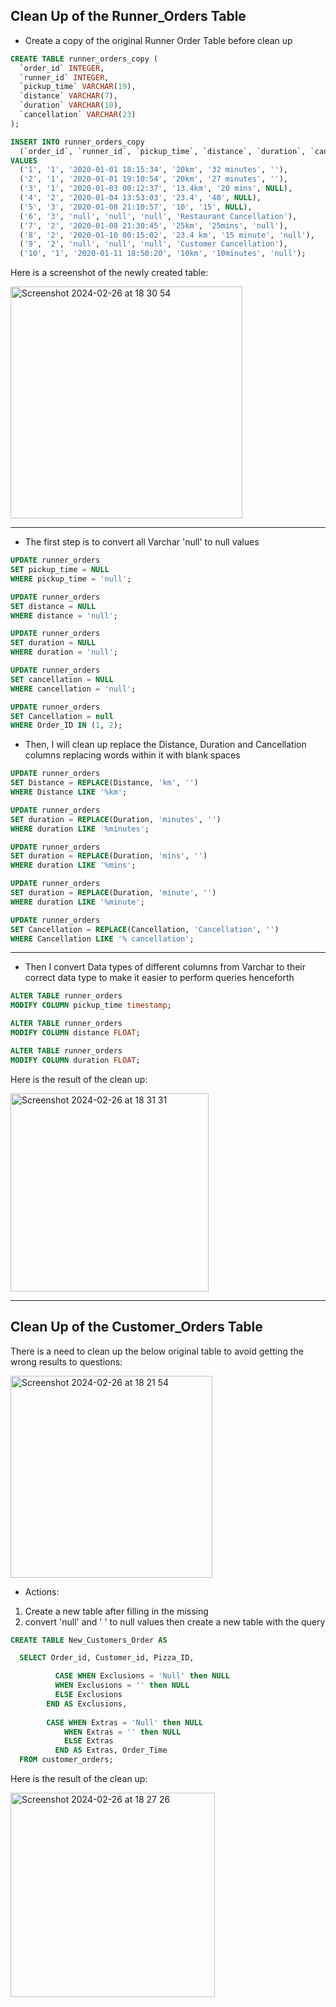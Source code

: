 ## Clean Up of the Runner_Orders Table
- Create a copy of the original Runner Order Table before clean up
  
```sql
CREATE TABLE runner_orders_copy (
  `order_id` INTEGER,
  `runner_id` INTEGER,
  `pickup_time` VARCHAR(19),
  `distance` VARCHAR(7),
  `duration` VARCHAR(10),
  `cancellation` VARCHAR(23)
);
```

```sql
INSERT INTO runner_orders_copy
  (`order_id`, `runner_id`, `pickup_time`, `distance`, `duration`, `cancellation`)
VALUES
  ('1', '1', '2020-01-01 18:15:34', '20km', '32 minutes', ''),
  ('2', '1', '2020-01-01 19:10:54', '20km', '27 minutes', ''),
  ('3', '1', '2020-01-03 00:12:37', '13.4km', '20 mins', NULL),
  ('4', '2', '2020-01-04 13:53:03', '23.4', '40', NULL),
  ('5', '3', '2020-01-08 21:10:57', '10', '15', NULL),
  ('6', '3', 'null', 'null', 'null', 'Restaurant Cancellation'),
  ('7', '2', '2020-01-08 21:30:45', '25km', '25mins', 'null'),
  ('8', '2', '2020-01-10 00:15:02', '23.4 km', '15 minute', 'null'),
  ('9', '2', 'null', 'null', 'null', 'Customer Cancellation'),
  ('10', '1', '2020-01-11 18:50:20', '10km', '10minutes', 'null');
```
Here is a screenshot of the newly created table:

<img width="371" alt="Screenshot 2024-02-26 at 18 30 54" src="https://github.com/olubadero/Danny_Mas_8-week_SQL_Challenge/assets/111298078/7b10874c-c500-4095-937a-a6e2bc1cc07a">


---
- The first step is to convert all Varchar 'null' to null values
```sql
UPDATE runner_orders
SET pickup_time = NULL
WHERE pickup_time = 'null';
```

```sql
UPDATE runner_orders
SET distance = NULL
WHERE distance = 'null';
```

```sql
UPDATE runner_orders
SET duration = NULL
WHERE duration = 'null';
```

```sql
UPDATE runner_orders
SET cancellation = NULL
WHERE cancellation = 'null';
```

```sql
UPDATE runner_orders
SET Cancellation = null
WHERE Order_ID IN (1, 2);
```

- Then, I will clean up replace the Distance, Duration and Cancellation columns replacing words within it with blank spaces
  
```sql
UPDATE runner_orders
SET Distance = REPLACE(Distance, 'km', '')
WHERE Distance LIKE '%km';
```

```sql
UPDATE runner_orders
SET duration = REPLACE(Duration, 'minutes', '')
WHERE duration LIKE '%minutes';
```

```sql
UPDATE runner_orders
SET duration = REPLACE(Duration, 'mins', '')
WHERE duration LIKE '%mins';
```

```sql
UPDATE runner_orders
SET duration = REPLACE(Duration, 'minute', '')
WHERE duration LIKE '%minute';
```

```sql
UPDATE runner_orders
SET Cancellation = REPLACE(Cancellation, 'Cancellation', '')
WHERE Cancellation LIKE '% cancellation';
```

---

- Then I convert Data types of different columns from Varchar to their correct data type to make it easier to perform queries henceforth
  
```sql
ALTER TABLE runner_orders
MODIFY COLUMN pickup_time timestamp;
```

```sql
ALTER TABLE runner_orders
MODIFY COLUMN distance FLOAT;
```

```sql
ALTER TABLE runner_orders
MODIFY COLUMN duration FLOAT;
```

Here is the result of the clean up:

<img width="317" alt="Screenshot 2024-02-26 at 18 31 31" src="https://github.com/olubadero/Danny_Mas_8-week_SQL_Challenge/assets/111298078/2aad2280-5e45-4d21-8f9b-6c4358b35742">

---

## Clean Up of the Customer_Orders Table

There is a need to clean up the below original table to avoid getting the wrong results to questions:

<img width="323" alt="Screenshot 2024-02-26 at 18 21 54" src="https://github.com/olubadero/Danny_Mas_8-week_SQL_Challenge/assets/111298078/d3755bdb-801a-4c7e-9cc0-c08a6475eddc">

- Actions:
1. Create a new table after filling in the missing
2. convert 'null' and ' ' to null values then create a new table with the query

```sql
CREATE TABLE New_Customers_Order AS

  SELECT Order_id, Customer_id, Pizza_ID,

		  CASE WHEN Exclusions = 'Null' then NULL
		  WHEN Exclusions = '' then NULL
		  ELSE Exclusions
        END AS Exclusions, 
        
        CASE WHEN Extras = 'Null' then NULL
		    WHEN Extras = '' then NULL
		    ELSE Extras
          END AS Extras, Order_Time
  FROM customer_orders;
```

Here is the result of the clean up:

<img width="327" alt="Screenshot 2024-02-26 at 18 27 26" src="https://github.com/olubadero/Danny_Mas_8-week_SQL_Challenge/assets/111298078/fc5e1a8b-4723-4d29-a68c-ad067bb0becd">

